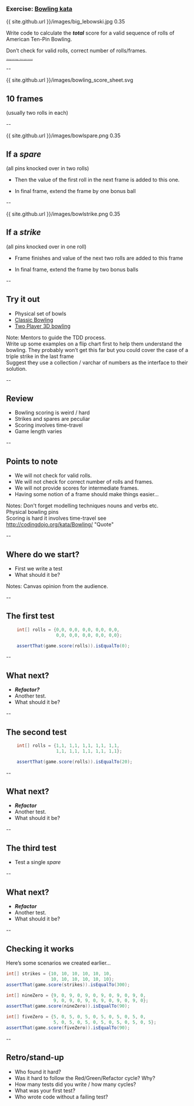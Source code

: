 ### Exercise: [Bowling kata](http://codingdojo.org/kata/Bowling/)

<backgroundimage>{{ site.github.url }}/images/big_lebowski.jpg</backgroundimage>
<backgroundimageopacity>0.35</backgroundimageopacity>

Write code to calculate the ***total*** score for a valid sequence of rolls of American Ten-Pin Bowling.

Don’t check for valid rolls, correct number of rolls/frames.

<a href="https://pavelsokov.com/workszoom/2592484#/" class="photo-license-url" rel="license cc:license" target="_newtab">
    <span style="font-size: .25em">*Background image - Some rights reserved</span>
</a>

--

<backgroundimage>{{ site.github.url }}/images/bowling_score_sheet.svg</backgroundimage>

## 10 frames</h2>
(usually two rolls in each)


--

<backgroundimage>{{ site.github.url }}/images/bowlspare.png</backgroundimage>
<backgroundimageopacity>0.35</backgroundimageopacity>

## If a ***spare***
(all pins knocked over in two rolls)

* Then the value of the first roll in the next frame is added to this one.

* In final frame, extend the frame by one bonus ball


--

<backgroundimage>{{ site.github.url }}/images/bowlstrike.png</backgroundimage>
<backgroundimageopacity>0.35</backgroundimageopacity>

## If a ***strike***
(all pins knocked over in one roll)

* Frame finishes and value of the next two rolls are added to this frame

* In final frame, extend the frame by two bonus balls

--

## Try it out

+ Physical set of bowls
+ [Classic Bowling](https://www.crazygames.com/game/classic-bowling)
+ [Two Player 3D bowling](https://www.agame.com/game/3d-bowling)


Note: Mentors to guide the TDD process.  
  Write up some examples on a flip chart first to help them understand the bowling. They probably won’t get this far but you could cover the case of a triple strike in the last frame  
  Suggest they use a collection / varchar of numbers as the interface to their solution.  

--

## Review

+ Bowling scoring is weird / hard
+ Strikes and spares are peculiar
+ Scoring involves time-travel
+ Game length varies

--

## Points to note

+ We will not check for valid rolls.
+ We will not check for correct number of rolls and frames.
+ We will not provide scores for intermediate frames.
+ Having some notion of a frame should make things easier...

Notes:
    Don't forget modelling techniques nouns and verbs etc.  
    Physical bowling pins  
    Scoring is hard it involves time-travel see http://codingdojo.org/kata/Bowling/ "Quote"  

--

## Where do we start?

+ First we write a test
+ What should it be?

Notes:
    Canvas opinion from the audience.  

--

## The first test

```java
    int[] rolls = {0,0, 0,0, 0,0, 0,0, 0,0,
                   0,0, 0,0, 0,0, 0,0, 0,0};

    assertThat(game.score(rolls)).isEqualTo(0);

```

--

## What next?

+ _**Refactor?**_
+ Another test.
+ What should it be?

--

## The second test

```java
    int[] rolls = {1,1, 1,1, 1,1, 1,1, 1,1,
                   1,1, 1,1, 1,1, 1,1, 1,1};

    assertThat(game.score(rolls)).isEqualTo(20);
```

--

## What next?

+ _**Refactor**_
+ Another test.
+ What should it be?

--

## The third test

+ Test a single _spare_

--

## What next?

+ _**Refactor**_
+ Another test.
+ What should it be?

--

## Checking it works

Here’s some scenarios we created earlier…

```java
int[] strikes = {10, 10, 10, 10, 10, 10, 
                 10, 10, 10, 10, 10, 10};
assertThat(game.score(strikes)).isEqualTo(300);

int[] nineZero = {9, 0, 9, 0, 9, 0, 9, 0, 9, 0, 9, 0,
                  9, 0, 9, 0, 9, 0, 9, 0, 9, 0, 9, 0};
assertThat(game.score(nineZero)).isEqualTo(90);

int[] fiveZero = {5, 0, 5, 0, 5, 0, 5, 0, 5, 0, 5, 0, 
                  5, 0, 5, 0, 5, 0, 5, 0, 5, 0, 5, 0, 5};
assertThat(game.score(fiveZero)).isEqualTo(90);
```

--

## Retro/stand-up

+ Who found it hard?
+ Was it hard to follow the Red/Green/Refactor cycle? Why?
+ How many tests did you write / how many cycles?
+ What was your first test?
+ Who wrote code without a failing test?